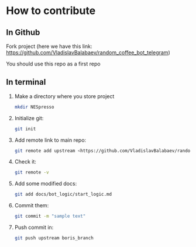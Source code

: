 # How to contribute

## In Github

Fork project (here we have this link: <https://github.com/VladislavBalabaev/random_coffee_bot_telegram>)

You should use this repo as a first repo

## In terminal

1. Make a directory where you store project

    ```bash
    mkdir NESpresso
    ```

2. Initialize git:

    ```bash
    git init
    ```

3. Add remote link to main repo:

    ```bash
    git remote add upstream <https://github.com/VladislavBalabaev/random_coffee_bot_telegram.git>
    ```

4. Check it:

    ```bash
    git remote -v
    ```

5. Add some modified docs:

    ```bash
    git add docs/bot_logic/start_logic.md
    ```

6. Commit them:

    ```bash
    git commit -m "sample text"
    ```

7. Push commit in:

    ```bash
    git push upstream boris_branch
    ```
